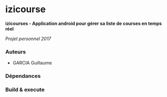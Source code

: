 # izicourse

**izicourses - Application android pour gérer sa liste de courses en temps réel**

*Projet personnel 2017*

### Auteurs
 - GARCIA Guillaume

### Dépendances

### Build & execute
